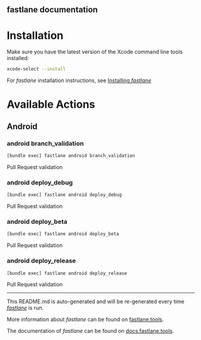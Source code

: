 fastlane documentation
----

# Installation

Make sure you have the latest version of the Xcode command line tools installed:

```sh
xcode-select --install
```

For _fastlane_ installation instructions, see [Installing _fastlane_](https://docs.fastlane.tools/#installing-fastlane)

# Available Actions

## Android

### android branch_validation

```sh
[bundle exec] fastlane android branch_validation
```

Pull Request validation

### android deploy_debug

```sh
[bundle exec] fastlane android deploy_debug
```

Pull Request validation

### android deploy_beta

```sh
[bundle exec] fastlane android deploy_beta
```

Pull Request validation

### android deploy_release

```sh
[bundle exec] fastlane android deploy_release
```

Pull Request validation

----

This README.md is auto-generated and will be re-generated every time [_fastlane_](https://fastlane.tools) is run.

More information about _fastlane_ can be found on [fastlane.tools](https://fastlane.tools).

The documentation of _fastlane_ can be found on [docs.fastlane.tools](https://docs.fastlane.tools).
